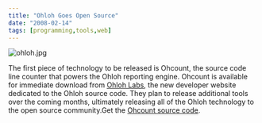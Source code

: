 ```yaml
---
title: "Ohloh Goes Open Source"
date: "2008-02-14"
tags: [programming,tools,web]
---
```


![ohloh.jpg](http://kewnode.files.wordpress.com/2008/02/ohloh.jpg)

The first piece of technology to be released is Ohcount, the source code line counter that powers the Ohloh reporting engine. Ohcount is available for immediate download from [Ohloh Labs](http://labs.ohloh.net/ohcount), the new developer website dedicated to the Ohloh source code. They plan to release additional tools over the coming months, ultimately releasing all of the Ohloh technology to the open source community.Get the [Ohcount source code](http://labs.ohloh.net/ohcount).
